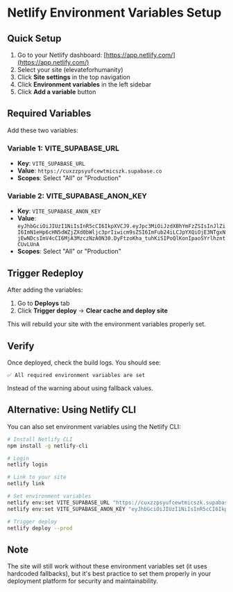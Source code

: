 # Netlify Environment Variables Setup

## Quick Setup

1. Go to your Netlify dashboard: [https://app.netlify.com/](https://app.netlify.com/)
2. Select your site (elevateforhumanity)
3. Click **Site settings** in the top navigation
4. Click **Environment variables** in the left sidebar
5. Click **Add a variable** button

## Required Variables

Add these two variables:

### Variable 1: VITE_SUPABASE_URL

- **Key**: `VITE_SUPABASE_URL`
- **Value**: `https://cuxzzpsyufcewtmicszk.supabase.co`
- **Scopes**: Select "All" or "Production"

### Variable 2: VITE_SUPABASE_ANON_KEY

- **Key**: `VITE_SUPABASE_ANON_KEY`
- **Value**: `eyJhbGciOiJIUzI1NiIsInR5cCI6IkpXVCJ9.eyJpc3MiOiJzdXBhYmFzZSIsInJlZiI6ImN1eHp6cHN5dWZjZXd0bWljc3prIiwicm9sZSI6ImFub24iLCJpYXQiOjE3NTgxNjEwNDcsImV4cCI6MjA3MzczNzA0N30.DyFtzoKha_tuhKiSIPoQlKonIpaoSYrlhzntCUvLUnA`
- **Scopes**: Select "All" or "Production"

## Trigger Redeploy

After adding the variables:

1. Go to **Deploys** tab
2. Click **Trigger deploy** → **Clear cache and deploy site**

This will rebuild your site with the environment variables properly set.

## Verify

Once deployed, check the build logs. You should see:

```
✅ All required environment variables are set
```

Instead of the warning about using fallback values.

## Alternative: Using Netlify CLI

You can also set environment variables using the Netlify CLI:

```bash
# Install Netlify CLI
npm install -g netlify-cli

# Login
netlify login

# Link to your site
netlify link

# Set environment variables
netlify env:set VITE_SUPABASE_URL "https://cuxzzpsyufcewtmicszk.supabase.co"
netlify env:set VITE_SUPABASE_ANON_KEY "eyJhbGciOiJIUzI1NiIsInR5cCI6IkpXVCJ9.eyJpc3MiOiJzdXBhYmFzZSIsInJlZiI6ImN1eHp6cHN5dWZjZXd0bWljc3prIiwicm9sZSI6ImFub24iLCJpYXQiOjE3NTgxNjEwNDcsImV4cCI6MjA3MzczNzA0N30.DyFtzoKha_tuhKiSIPoQlKonIpaoSYrlhzntCUvLUnA"

# Trigger deploy
netlify deploy --prod
```

## Note

The site will still work without these environment variables set (it uses hardcoded fallbacks), but it's best practice to set them properly in your deployment platform for security and maintainability.
